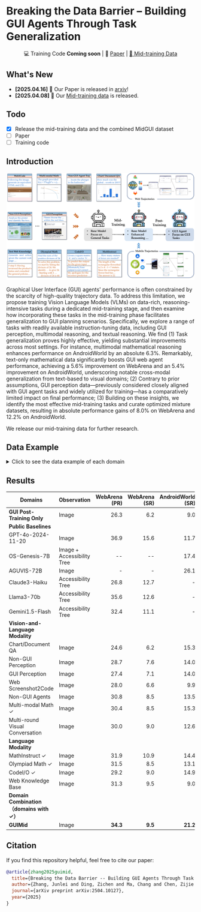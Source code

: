 # Breaking the Data Barrier – Building GUI Agents Through Task Generalization

<div align="center">

💻 Training Code **Coming soon**   | 📝 [Paper](https://arxiv.org/abs/2504.10127) | [🤗 Mid-training Data](https://huggingface.co/datasets/hkust-nlp/GUIMid/)
</div>


## What's New
- **[2025.04.16]** 📣 Our Paper is released in [arxiv](https://arxiv.org/abs/2504.10127)!
- **[2025.04.08]** 📣 Our [Mid-training data](https://huggingface.co/datasets/hkust-nlp/GUIMid/) is released.

## Todo
- [x] Release the mid-training data and the combined MidGUI dataset
- [ ]  Paper
- [ ] Training code

## Introduction
<div align="center">
<img src="assets/overview.png" width="700" alt="Overview of our mid-training framework">
</div>


Graphical User Interface (GUI) agents' performance is often constrained by the scarcity of high-quality trajectory data. To address this limitation, we propose training Vision Language Models (VLMs) on data-rich, reasoning-intensive tasks during a dedicated mid-training stage, and then examine how incorporating these tasks in the mid-training phase facilitates generalization to GUI planning scenarios. Specifically, we explore a range of tasks with readily available instruction-tuning data, including GUI perception, multimodal reasoning, and textual reasoning. We find (1) Task generalization proves highly effective, yielding substantial improvements across most settings. For instance, multimodal mathematical reasoning enhances performance on AndroidWorld by an absolute 6.3\%. Remarkably, text-only mathematical data significantly boosts GUI web agent performance, achieving a 5.6\% improvement on WebArena and an 5.4\% improvement on AndroidWorld, underscoring notable cross-modal generalization from text-based to visual domains; (2) Contrary to prior assumptions, GUI perception data—previously considered closely aligned with GUI agent tasks and widely utilized for training—has a comparatively limited impact on final performance; (3) Building on these insights, we identify the most effective mid-training tasks and curate optimized mixture datasets, resulting in absolute performance gains of 8.0\% on WebArena and 12.2\% on AndroidWorld.

We release our mid-training data for further research.

## Data Example
<details>
<summary>Click to see the data example of each domain</summary>


| Domain       | Text                                                                 | Image                     |
|:------------:|:------------------------------------|:------------:|
| **Chart/Document QA** | What is the median value of female life expectancy at birth from 2009 to 2013?\nAnswer the question using a single word or phrase. | ![](assets/multi_col_80624.png) |
| **Non-GUI Perception** | **User**: "The content presented in this diagram states 'SECRETARY'S REPORT ON CALL FOR APPOINTMENT FOR Dean Batson, Dr. Darby, -Chancellor Heard Who leaves Nashville on at o'clock Company or foundation: Pet Milk, Inc phone: Address: 4100 South 4th Street City: St Louis I talked with Title Made appointment with'. Read the text behind."<br>**Assistant**: "Mr. Tom Latser, Pres, Pet Fdn; Dr. Don Wilson, Mr. Boyd Schenk, Pres, Pet, Inc. whose title is 1:30 p.m. Friday Date and time of appointment: Desired Actual April 25, 1969 I confirmed the above address ( ). Instructions for getting to your appointment be Resume of conversation The appt is to held in Mr. Latzer's office at the above address. Distribution: Ozol (original) /s/ Jano Wyatt (appt made by Sue Segrest) Bruce and/or Scott Polk date Field Man Baker Source: https://www.industrydocuments.ucsf.edu/docs/ztwc0228"       | ![](./assets/ztwc0228_1.png)   |
| **GUI Perception**  | **User**: "Concentrate on the part of the image bordered in red, What theme does the imagery contribute to? Answer concisely with a word or phrase."<br>**Assistant**: "Outreach and generosity" | ![](./assets/1_annotated_viewpoint.png)  |
| **Web Screenshot2Code** | **User**: "Analyze the visual design from the provided image and create corresponding HTML code. Supply code shaped by adherence to the foundations of material design."<br>**Assistant**: "...box-sizing: border-box;\n}\n\nbody {\n    margin: 0;\n    padding: 0;\n    font-family: Arial, sans-serif;\n}\n\n/* Banner */\n\n.banner {\n    background-color: lightgray;\n    padding: 20px;\n    text-align: center;\n}\n\n/* Search Bar */\n\n.search-bar {\n    width: 100%;\n    padding: 10px;\n}\n\n/* Sidebar */\n\n.sidebar ..." | ![](assets/image_3923_22.png)  |
| **Non-GUI Agents** | **User**: "Given the items visible in the image, how can you plan to organize the cabinet to maximize its storage capacity and accessibility?"<br>**Assistant**: "To plan the organization of the cabinet, you should first assess the items currently stored there and their frequency of use. Items that are used more frequently, such as soap bottles and toilet paper, should be placed in easily accessible locations. Less frequently used items, such as the spray bottle and tissue box, can be stored in less accessible areas. Additionally, you can consider using storage solutions like baskets or dividers to separate items and make them easier to find. By organizing the cabinet in this way, you can maximize its storage capacity and ensure that items are easily accessible when needed" | ![](./assets/episode-127-step-36-image.png)  |
| **Multi-modal Math** | **User**: "This figure represents the graph of f(x) = 4*sin(c + pi*x/4), where c lies within the interval of (-pi, pi]. Local maximum values are achieved at f(8*k + 5)=4, where k is an integer. Taking the graph and above conditions into consideration, what does f(13/3) evaluate to?"<br>**Assistant**: "Considering that f(x) reaches its local maxima at f(8*k + 5)=4, where k is an integer, it follows that -4*sin(c + pi/4) = 4 and c + pi*(8*k + 5)/4 = 2*pi*m + pi/2, where k and m are integers, and this simplifies to c + 5*pi/4 = 2*pi*m + pi/2. As a result of solving, we have c=-3*pi/4. By plugging in the parameter values, the function becomes f(x) = -4*sin(pi*x/4 + pi/4). If we substitute x=13/3 into f(x), it results in f(13/3) = 2*sqrt(3). Thus, the value of f(13/3) is 2*sqrt(3)." | ![](./assets/func1.png)  |
| **Multi-round Visual Conversation** | **User**: "How can the presence of the small white tusks on the elephants provide insights into their age and health?"<br>**Assistant**: "The small white tusks on the elephants can be indicators of their age and health. Younger elephants typically have smaller tusks, and as they age, their tusks grow larger. Additionally..."<br> **User**:"What environmental factors might be influencing the behavior of the elephants in the image, and how can this impact their survival?"<br>**Assistant**:"The elephants in the image are gathered around a water source in a dry, rocky environment. This behavior suggests that water is a scarce resource in their habitat, and they are likely" | ![](./assets/func1.png)  |
| **MathInstruct** | **User**: "Grant scored 10 points higher on his math test than John.  John received twice as many points as Hunter who scored a 45 on his math test.  What was Grant's test score?"<br>**Assistant**: "John received twice as many points as Hunter, who received a 45 so John scored 45*2 = 90 on his test\nGrants scored 10 more points than John who got a 90 so Grant received 10+90 = 100 on his test\nThe answer is 100" | |
| **Olympiad Math** | **User**: "Prove that the sum of the squares of the lengths of the medians of a tetrahedron is equal to $4 / 9$ of the sum of the squares of the lengths of its edges."<br>**Assistant**: "To prove that the sum of the squares of the lengths of the medians of a tetrahedron is equal to $\\frac{4}{9}$ times the sum of the squares of the lengths of its edges, we will leverage the concept related to the centroid (center of mass) and moment of inertia.\n\n1. **Place Masses at Vertices**:\n   Place unit masses at the vertices of the tetrahedron..." | |
| **CODEI/O** | **User**: "You are given a question that requires some input and output variables as follows:\n\nGiven the historical fact that 1 Jan 1900 was a Monday, and considering the rules for leap years, how many Sundays fell..."<br>**Assistant**: "To predict a feasible input that results in the output `59`, we need to consider the following:\n\n1. **Leap Years**: Leap years affect the number of days in February and thus the total number of days in a year. This impacts the day of the week calculations.\n2. **Day of the Week Calculation**: Starting from 1 Jan 1900 (Monday)..." | |
| **Web Knowledge Base** | **User**: "You are given an observation of a web page, an objective and past actions, your goal is to generate the next action given the current web page\"\"\"\n# website\nwebsite = \"\"\n\n# observation of the current web page\nobservation = \"\"\"Tab 0 (current): Continental Grand Prix 4000s II Cycling Tire, Black, 700 x 25C : Sports & Outdoors\n\n[1]  'Continental Grand Prix 4000s II Cycling Tire, Black, 700 x 25C : Sports & Outdoors' focused: True\n\t[2832] link 'Click to call our Disability Customer Support line, or reach us directly at 1-888-283-1678'\n\t[2834] link 'Best Sellers'\n\t[2836] link 'Amazon Basics'\n\t[2838] link 'Customer Service'\n\t[2840] link 'New ..."<br>**Assistant**: "# step 9: Confirm the book is added to your wishlist by checking the list.\nclick(element_id=\"1251\")\n# step summary: Verify addition of book to wishlist." | |

</details>

## Results
| Domains                          | Observation       | WebArena (PR) | WebArena (SR) | AndroidWorld (SR) |
|----------------------------------|-------------------|--------------:|--------------:|------------------:|
| **GUI Post-Training Only**       | Image             | 26.3          | 6.2           | 9.0               |
| **Public Baselines**             |                   |               |               |                   |
| GPT-4o-2024-11-20                | Image             | 36.9          | 15.6          | 11.7              |
| OS-Genesis-7B                    | Image + Accessibility Tree | --       | --            | 17.4              |
| AGUVIS-72B                       | Image             | -             | -             | 26.1              |
| Claude3-Haiku                    | Accessibility Tree| 26.8          | 12.7          | -                 |
| Llama3-70b                       | Accessibility Tree| 35.6          | 12.6          | -                 |
| Gemini1.5-Flash                  | Accessibility Tree| 32.4          | 11.1          | -                 |
| **Vision-and-Language Modality** |                   |               |               |                   |
| Chart/Document QA                | Image             | 24.6          | 6.2           | 15.3              |
| Non-GUI Perception               | Image             | 28.7          | 7.6           | 14.0              |
| GUI Perception                   | Image             | 27.4          | 7.1           | 14.0              |
| Web Screenshot2Code              | Image             | 28.0          | 6.6           | 9.9               |
| Non-GUI Agents                   | Image             | 30.8          | 8.5           | 13.5              |
| Multi-modal Math ✓               | Image             | 30.4          | 8.5           | 15.3              |
| Multi-round Visual Conversation  | Image             | 30.0          | 9.0           | 12.6              |
| **Language Modality**            |                   |               |               |                   |
| MathInstruct ✓                   | Image             | 31.9          | 10.9          | 14.4              |
| Olympiad Math ✓                  | Image             | 31.5          | 8.5           | 13.1              |
| CodeI/O ✓                        | Image             | 29.2          | 9.0           | 14.9              |
| Web Knowledge Base               | Image             | 31.3          | 9.5           | 9.0               |
| **Domain Combination（domains with ✓）**           |                   |               |               |                   |
| **GUIMid**            | Image             | **34.3**      | **9.5**       | **21.2**          |

## Citation
If you find this repository helpful, feel free to cite our paper:
```bibtex
@article{zhang2025guimid,
  title={Breaking the Data Barrier -- Building GUI Agents Through Task Generalization},
  author={Zhang, Junlei and Ding, Zichen and Ma, Chang and Chen, Zijie and Sun, Qiushi and Lan, Zhenzhong and He, Junxian},
  journal={arXiv preprint arXiv:2504.10127},
  year={2025}
}
```
